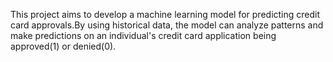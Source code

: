 This project aims to develop a machine learning model for predicting credit card approvals.By using historical data, the model can analyze patterns and make predictions on an individual's credit card application being approved(1) or denied(0).

